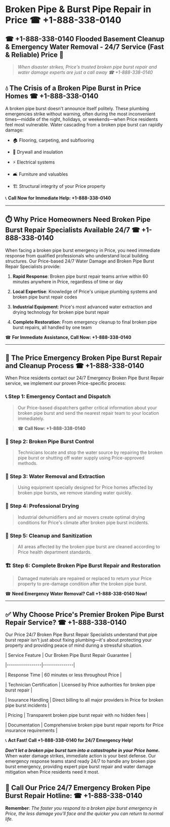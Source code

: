 # Broken Pipe & Burst Pipe Repair in Price ☎ +1-888-338-0140  
## ☎ +1-888-338-0140 Flooded Basement Cleanup & Emergency Water Removal - 24/7 Service (Fast & Reliable) Price 🚨  

> *When disaster strikes, Price's trusted broken pipe burst repair and water damage experts are just a call away ☎ +1-888-338-0140*  

## 💧 The Crisis of a Broken Pipe Burst in Price Homes ☎ +1-888-338-0140  

A broken pipe burst doesn't announce itself politely. These plumbing emergencies strike without warning, often during the most inconvenient times—middle of the night, holidays, or weekends—when Price residents feel most vulnerable. Water cascading from a broken pipe burst can rapidly damage:  

* 🏠 Flooring, carpeting, and subflooring  
* 🧱 Drywall and insulation  
* ⚡ Electrical systems  
* 🛋️ Furniture and valuables  
* 🏗️ Structural integrity of your Price property  

📞 **Call Now for Immediate Help: +1-888-338-0140**  

---  

## ⏱️ Why Price Homeowners Need Broken Pipe Burst Repair Specialists Available 24/7 ☎ +1-888-338-0140  

When facing a broken pipe burst emergency in Price, you need immediate response from qualified professionals who understand local building structures. Our Price-based 24/7 Water Damage and Broken Pipe Burst Repair Specialists provide:  

1. **Rapid Response**: Broken pipe burst repair teams arrive within 60 minutes anywhere in Price, regardless of time or day  
2. **Local Expertise**: Knowledge of Price's unique plumbing systems and broken pipe burst repair codes  
3. **Industrial Equipment**: Price's most advanced water extraction and drying technology for broken pipe burst repair  
4. **Complete Restoration**: From emergency cleanup to final broken pipe burst repairs, all handled by one team  

☎ **For Immediate Assistance, Call Now: +1-888-338-0140**  

---  

## 🔧 The Price Emergency Broken Pipe Burst Repair and Cleanup Process ☎ +1-888-338-0140  

When Price residents contact our 24/7 Emergency Broken Pipe Burst Repair service, we implement our proven Price-specific process:  

### 📞 Step 1: Emergency Contact and Dispatch  
> Our Price-based dispatchers gather critical information about your broken pipe burst and send the nearest repair team to your location immediately.  
> ☎ **Call Now: +1-888-338-0140**  

### 🚿 Step 2: Broken Pipe Burst Control  
> Technicians locate and stop the water source by repairing the broken pipe burst or shutting off water supply using Price-approved methods.  

### 🌊 Step 3: Water Removal and Extraction  
> Using equipment specially designed for Price homes affected by broken pipe bursts, we remove standing water quickly.  

### 💨 Step 4: Professional Drying  
> Industrial dehumidifiers and air movers create optimal drying conditions for Price's climate after broken pipe burst incidents.  

### 🧼 Step 5: Cleanup and Sanitization  
> All areas affected by the broken pipe burst are cleaned according to Price health department standards.  

### 🏗️ Step 6: Complete Broken Pipe Burst Repair and Restoration  
> Damaged materials are repaired or replaced to return your Price property to pre-damage condition after the broken pipe burst.  

☎ **Need Emergency Water Removal? Call +1-888-338-0140 Now!**  

---  

## ✅ Why Choose Price's Premier Broken Pipe Burst Repair Service? ☎ +1-888-338-0140  

Our Price 24/7 Broken Pipe Burst Repair Specialists understand that pipe burst repair isn't just about fixing plumbing—it's about protecting your property and providing peace of mind during a stressful situation.  

| Service Feature | Our Broken Pipe Burst Repair Guarantee |  
|-----------------|---------------|  
| Response Time | 60 minutes or less throughout Price |  
| Technician Certification | Licensed by Price authorities for broken pipe burst repair |  
| Insurance Handling | Direct billing to all major providers in Price for broken pipe burst incidents |  
| Pricing | Transparent broken pipe burst repair with no hidden fees |  
| Documentation | Comprehensive broken pipe burst repair reports for Price insurance requirements |  

📞 **Act Fast! Call +1-888-338-0140 for 24/7 Emergency Help!**  

***Don't let a broken pipe burst turn into a catastrophe in your Price home.*** When water damage strikes, immediate action is your best defense. Our emergency response teams stand ready 24/7 to handle any broken pipe burst emergency, providing expert pipe burst repair and water damage mitigation when Price residents need it most.  

## 📱 Call Our Price 24/7 Emergency Broken Pipe Burst Repair Hotline: ☎ +1-888-338-0140  

**Remember**: *The faster you respond to a broken pipe burst emergency in Price, the less damage you'll face and the quicker you can return to normal life.*